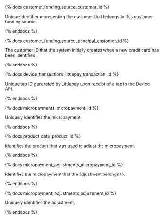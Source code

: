 {% docs customer_funding_source_customer_id %}

Unique identifier representing the customer that belongs to this customer funding source.

{% enddocs %}

{% docs customer_funding_source_principal_customer_id %}

The customer ID that the system initially creates when a new credit card has been identified.

{% enddocs %}

{% docs device_transactions_littlepay_transaction_id %}

Unique tap ID generated by Littlepay upon receipt of a tap to the Device API.

{% enddocs %}

{% docs micropayments_micropayment_id %}

Uniquely identifies the micropayment.

{% enddocs %}

{% docs product_data_product_id %}

Identifies the product that was used to adjust the micropayment.

{% enddocs %}

{% docs micropayment_adjustments_micropayment_id %}

Identifies the micropayment that the adjustment belongs to.

{% enddocs %}

{% docs micropayment_adjustments_adjustment_id %}

Uniquely identifies the adjustment.

{% enddocs %}
